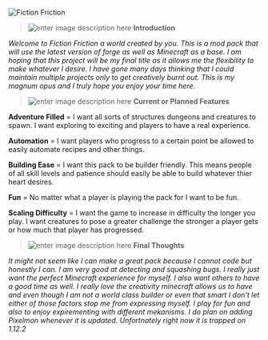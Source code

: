 
![Fiction Friction](https://i.imgur.com/0yJBr1V.png)

>![enter image description here](https://i.imgur.com/9uyo9Jn.png) **Introduction**

*Welcome to Fiction Friction a world created by you. This is a mod pack that will use the latest version of forge as well as Minecraft as a base. I am hoping that this project will be my final title as it allows me the flexibility to make whatever I desire. I have gone many days thinking that I could maintain multiple projects only to get creatively burnt out. This is my magnum opus and I truly hope you enjoy your time here.*

>![enter image description here](https://i.imgur.com/mKieznA.png) **Current or Planned Features**

**Adventure Filled** = I want all sorts of structures dungeons and creatures to spawn. I want exploring to exciting and players to have a real experience.

**Automation** = I want players who progress to a certain point be allowed to easily automate recipes and other things.

**Building Ease** = I want this pack to be builder friendly. This means people of all skill levels and patience should easily be able to build whatever thier heart desires.

**Fun** = No matter what a player is playing the pack for I want to be fun.

**Scaling Difficulty** = I want the game to increase in difficulty the longer you play. I want creatures to pose a greater challenge the stronger a player gets or how much that player has progressed.

>![enter image description here](https://i.imgur.com/RhO3lP8.png) **Final Thoughts**

*It might not seem like I can make a great pack because I cannot code but honestly I can. I am very good at detecting and squashing bugs. I really just want the perfect Minecraft experience for myself. I also want others to have a good time as well. I really love the creativity minecraft allows us to have and even though I am not a world class builder or even that smart I don't let either of those factors stop me from expressing myself. I play for fun and also to enjoy expirementing with different mekanisms. I do plan on adding Pixelmon whenever it is updated. Unfortnately right now it is trapped on 1.12.2*
